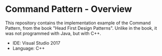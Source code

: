 # Command Pattern - Overview
This repository contains the implementation example of the Command Pattern, from the book "Head First Design Patterns". Unlike in the book, it was not programmed with Java, but with C++.

* IDE: Visual Studio 2017
* Language: C++